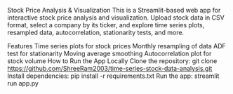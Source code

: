 Stock Price Analysis & Visualization
This is a Streamlit-based web app for interactive stock price analysis and visualization. Upload stock data in CSV format, select a company by its ticker, and explore time series plots, resampled data, autocorrelation, stationarity tests, and more.

Features
Time series plots for stock prices
Monthly resampling of data
ADF test for stationarity
Moving average smoothing
Autocorrelation plot for stock volume
How to Run the App Locally
Clone the repository:
git clone https://github.com/ShreeRam2003/time-series-stock-data-analysis.git
Install dependencies:
pip install -r requirements.txt
Run the app:
streamlit run app.py

